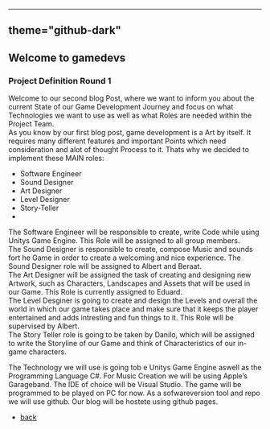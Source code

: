 ----
theme="github-dark"
----

## Welcome to gamedevs

### Project Definition Round 1

Welcome to our second blog Post, where we want to inform you about the current State of our Game Development Journey and focus on what Technologies we want to use as well as what Roles are needed within the Project Team.<br>
As you know by our first blog post, game development is a Art by itself. It requires many different features and important Points which need consideration and alot of thought Process to it. Thats why we decided to implement these MAIN roles:
-    Software Engineer
-    Sound Designer
-    Art Designer
-    Level Designer
-    Story-Teller
-    
The Software Engineer will be responsible to create, write Code while using Unitys Game Engine. This Role will be assigned to all group members.<br>
The Sound Designer is responsible to create, compose Music and sounds fort he Game in order to create a welcoming and nice experience. The Sound Designer role will be assigned to Albert and Beraat.<br>
The Art Designer will be assigned the task of creating and designing new Artwork, such as Characters, Landscapes and Assets that will be used in our Game. This Role is currently assigned to Eduard.<br>
The Level Desginer is going to create and design the Levels and overall the world in which our game takes place and make sure that it keeps the player entertained and adds intresting and fun things to it. This Role will be supervised by Albert.<br>
The Story Teller role is going to be taken by Danilo, which will be assigned to write the Storyline of our Game and think of Characteristics of our in-game characters. <br>

The Technology we will use is going tob e Unitys Game Engine aswell as the Programming Language C#. For Music Creation we will be using Apple’s Garageband. The IDE of choice will be Visual Studio.  The game will be programmed to be played on PC for now. As a sofwareversion tool and repo we will use github. Our blog will be hostete using github pages.

- [back](https://albgei.github.io/gamedevs/index)



<script src="https://utteranc.es/client.js"
        repo="albgei/gamedevs"
        issue-term="pathname"
        label="commentary_"
        theme="github-dark"
        crossorigin="anonymous"
        async>
